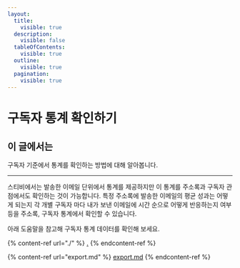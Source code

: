 ```yaml
---
layout:
  title:
    visible: true
  description:
    visible: false
  tableOfContents:
    visible: true
  outline:
    visible: true
  pagination:
    visible: true
---
```


# 구독자 통계 확인하기

## 이 글에서는

구독자 기준에서 통계를 확인하는 방법에 대해 알아봅니다.

***

스티비에서는 발송한 이메일 단위에서 통계를 제공하지만 이 통계를 주소록과 구독자 관점에서도 확인하는 것이 가능합니다. 특정 주소록에 발송한 이메일의 평균 성과는 어떻게 되는지 각 개별 구독자 마다 내가 보낸 이메일에 시간 순으로 어떻게 반응하는지 여부 등을 주소록, 구독자 통계에서 확인할 수 있습니다.

아래 도움말을 참고해 구독자 통계 데이터를 확인해 보세요.

{% content-ref url="./" %}
[.](./)
{% endcontent-ref %}

{% content-ref url="export.md" %}
[export.md](export.md)
{% endcontent-ref %}

